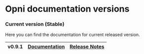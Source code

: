 # Opni documentation versions

### Current version (Stable)
Here you can find the documentation for current released version.

| v0.9.1 | [Documentation](/) | [Release Notes](https://github.com/rancher/opni/releases/tag/v0.9.1) |
| ------ | ------------------- | --------------------------------------------------------------------- |

